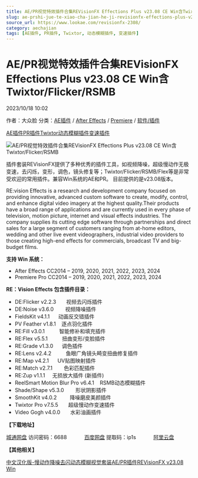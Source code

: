 ```yaml
---
title: AE/PR视觉特效插件合集REVisionFX Effections Plus v23.08 CE Win含Twixtor/Flicker/RSMB
slug: ae-prshi-jue-te-xiao-cha-jian-he-ji-revisionfx-effections-plus-v23-08-ce-winhan-twixtor-flicker-rsmb
source_url: https://www.lookae.com/revisionfx-2308/
category: aechajian
tags: [AE插件, PR插件, Twixtor, 动态模糊插件, 变速插件]
---
```

# AE/PR视觉特效插件合集REVisionFX Effections Plus v23.08 CE Win含Twixtor/Flicker/RSMB

2023/10/18 10:02

作者：大众脸
分类：[AE插件](https://www.lookae.com/after-effects/aechajian/) / [After Effects](https://www.lookae.com/after-effects/) / [Premiere](https://www.lookae.com/qitarjcj/premierezy/) / [软件/插件](https://www.lookae.com/qitarjcj/)

[AE插件](https://www.lookae.com/tag/ae%e6%8f%92%e4%bb%b6/)[PR插件](https://www.lookae.com/tag/pr%e6%8f%92%e4%bb%b6/)[Twixtor](https://www.lookae.com/tag/twixtor/)[动态模糊插件](https://www.lookae.com/tag/%e5%8a%a8%e6%80%81%e6%a8%a1%e7%b3%8a%e6%8f%92%e4%bb%b6/)[变速插件](https://www.lookae.com/tag/%e5%8f%98%e9%80%9f%e6%8f%92%e4%bb%b6/)

![AE/PR视觉特效插件合集REVisionFX Effections Plus v23.08 CE Win含Twixtor/Flicker/RSMB](https://www.lookae.com/wp-content/uploads/2018/06/revisionfx2018.jpg "AE/PR视觉特效插件合集REVisionFX Effections Plus v23.08 CE Win含Twixtor/Flicker/RSMB-LookAE.com")

插件套装REVisionFX提供了多种优秀的插件工具，如视频降噪，超级慢动作无极变速，去闪烁，变形，调色，镜头修复等；Twixtor/Flicker/RSMB/Flex等是非常受欢迎的常用插件。兼容Win系统的AE和PR。 目前提供的是v23.08版本。

RE:vision Effects is a research and development company focused on providing innovative, advanced custom software to create, modify, control, and enhance digital video imagery at the highest quality.Their products have a broad range of applications and are currently used in every phase of television, motion picture, internet and visual effects industries. The company supplies its cutting edge software through partnerships and direct sales for a large segment of customers ranging from at-home editors, wedding and other live event videographers, industrial video providers to those creating high-end effects for commercials, broadcast TV and big-budget films.

**支持 Win 系统：**

* After Effects CC2014 – 2019, 2020, 2021, 2022, 2023, 2024
* Premiere Pro CC2014 – 2019, 2020, 2021, 2022, 2023, 2024

**RE：Vision Effects 包含插件目录：**

* DE:Flicker v2.2.3       视频去闪烁插件
* DE:Noise v3.6.0        视频降噪插件
* FieldsKit v4.1.1      动画反交错插件
* PV Feather v1.8.1    逐点羽化插件
* RE:Fill v3.0.1          智能修补和填充插件
* RE:Flex v5.5.1          扭曲变形/变脸插件
* RE:Grade v1.3.0      调色插件
* RE:Lens v2.4.2          鱼眼广角镜头畸变扭曲修复插件
* RE:Map v4.2.1      UV贴图映射插件
* RE:Match v2.7.1        色彩匹配插件
* RE:Zup v1.1.1     无损放大插件 (新插件)
* ReelSmart Motion Blur Pro v6.4.1    RSMB动态模糊插件
* Shade/Shape v5.3.0        形状阴影插件
* SmoothKit v4.0.2         降噪磨皮美颜插件
* Twixtor Pro v7.5.5       超级慢动作变速插件
* Video Gogh v4.0.0       水彩油画插件

**【下载地址】**

[城通网盘](https://url70.ctfile.com/f/2827370-960635238-4e697c?p=4431) 访问密码：6688            [百度网盘](https://pan.baidu.com/s/16qSLJGR5hT6dPRDmV9O1BA?pwd=ip1s) 提取码：ip1s            [阿里云盘](https://www.aliyundrive.com/s/rh6tcX1hRRU)

**【其他相关】**

[中文汉化版-慢动作降噪去闪动态模糊视觉套装AE/PR插件REVisionFX v23.08 Win](https://www.lookae.com/revisionfx-21-zh/)
